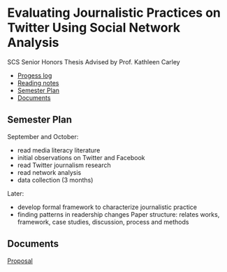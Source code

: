 # Evaluating Journalistic Practices on Twitter Using Social Network Analysis
SCS Senior Honors Thesis
Advised by Prof. Kathleen Carley

- [Progess log](/ProgressLog.md)
- [Reading notes]()
- [Semester Plan](#semester-plan)
- [Documents](#documents)

## Semester Plan
September and October:
- read media literacy literature
- initial observations on Twitter and Facebook
- read Twitter journalism research
- read network analysis
- data collection (3 months)

Later:
- develop formal framework to characterize journalistic practice
- finding patterns in readership changes
Paper structure: relates works, framework, case studies, discussion, process and methods

## Documents
[Proposal](/Joyce%20Wang%20thesis%20proposal.pdf)
